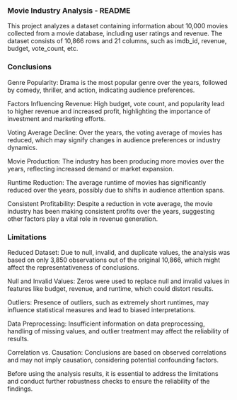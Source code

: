 ### Movie Industry Analysis - README
This project analyzes a dataset containing information about 10,000 movies collected from a movie database, including user ratings and revenue. The dataset consists of 10,866 rows and 21 columns, such as imdb_id, revenue, budget, vote_count, etc.

### Conclusions

Genre Popularity: Drama is the most popular genre over the years, followed by comedy, thriller, and action, indicating audience preferences.

Factors Influencing Revenue: High budget, vote count, and popularity lead to higher revenue and increased profit, highlighting the importance of investment and marketing efforts.

Voting Average Decline: Over the years, the voting average of movies has reduced, which may signify changes in audience preferences or industry dynamics.

Movie Production: The industry has been producing more movies over the years, reflecting increased demand or market expansion.

Runtime Reduction: The average runtime of movies has significantly reduced over the years, possibly due to shifts in audience attention spans.

Consistent Profitability: Despite a reduction in vote average, the movie industry has been making consistent profits over the years, suggesting other factors play a vital role in revenue generation.

### Limitations

Reduced Dataset: Due to null, invalid, and duplicate values, the analysis was based on only 3,850 observations out of the original 10,866, which might affect the representativeness of conclusions.

Null and Invalid Values: Zeros were used to replace null and invalid values in features like budget, revenue, and runtime, which could distort results.

Outliers: Presence of outliers, such as extremely short runtimes, may influence statistical measures and lead to biased interpretations.

Data Preprocessing: Insufficient information on data preprocessing, handling of missing values, and outlier treatment may affect the reliability of results.

Correlation vs. Causation: Conclusions are based on observed correlations and may not imply causation, considering potential confounding factors.

Before using the analysis results, it is essential to address the limitations and conduct further robustness checks to ensure the reliability of the findings.
